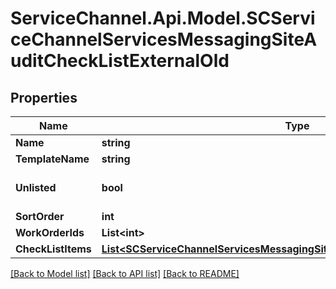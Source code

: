 # ServiceChannel.Api.Model.SCServiceChannelServicesMessagingSiteAuditCheckListExternalOld

## Properties

Name | Type | Description | Notes
------------ | ------------- | ------------- | -------------
**Name** | **string** |  | [optional] 
**TemplateName** | **string** |  | [optional] 
**Unlisted** | **bool** |  | [optional] [default to false]
**SortOrder** | **int** |  | [optional] 
**WorkOrderIds** | **List&lt;int&gt;** |  | [optional] 
**CheckListItems** | [**List&lt;SCServiceChannelServicesMessagingSiteAuditCheckListItemExternalOld&gt;**](SCServiceChannelServicesMessagingSiteAuditCheckListItemExternalOld.md) |  | [optional] 

[[Back to Model list]](../README.md#documentation-for-models) [[Back to API list]](../README.md#documentation-for-api-endpoints) [[Back to README]](../README.md)

